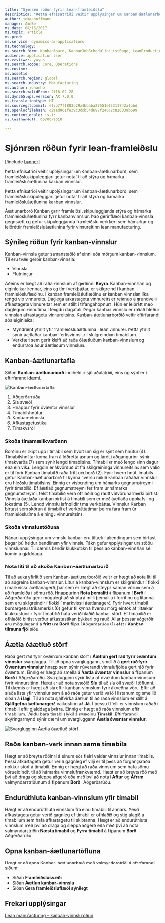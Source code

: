 ```yaml
---
title: "Sjónræn röðun fyrir lean-framleiðslu"
description: "Þetta efnisatriði veitir upplýsingar um Kanban-áætlunarborð, sem framleiðsluskipuleggjari getur nota' til að stýra og hámarka framleiðsluáætlunina kanban vinnslur."
author: johanhoffmann
manager: AnnBe
ms.date: 06/16/2017
ms.topic: article
ms.prod: 
ms.service: dynamics-ax-applications
ms.technology: 
ms.search.form: KanbanBoard, KanbanJobSchedulingListPage, LeanProductionFlowVisualization
audience: Application User
ms.reviewer: yuyus
ms.search.scope: Core, Operations
ms.custom: 
ms.assetid: 
ms.search.region: global
ms.search.industry: Manufacturing
ms.author: johanho
ms.search.validFrom: 2016-02-28
ms.dyn365.ops.version: AX 7.0.0
ms.translationtype: HT
ms.sourcegitcommit: efcb77ff883b29a4bbaba27551e02311742afbbd
ms.openlocfilehash: d2ead061fe39c3dcb54d697f246c2c826339b699
ms.contentlocale: is-is
ms.lasthandoff: 05/08/2018

---
```


# <a name="visual-scheduling-for-lean-manufacturing"></a>Sjónræn röðun fyrir lean-framleiðslu

[!include [banner](../includes/banner.md)]

Þetta efnisatriði veitir upplýsingar um Kanban-áætlunarborð, sem framleiðsluskipuleggjari getur nota' til að stýra og hámarka framleiðsluáætlunina kanban vinnslur.

Þetta efnisatriði veitir upplýsingar um Kanban-áætlunarborð, sem framleiðsluskipuleggjari getur nota' til að stýra og hámarka framleiðsluáætlunina kanban vinnslur.

Áætlunarborð Kanban gerir framleiðsluskipuleggjanda stýra og hámarka framleiðsluáætlunina fyrir kanbanvinnslur. Það gerir flæði kanban-vinnsla gegnsætt og gefur skipuleggjanda framleiðslu verkfæri sem hámarkar og leiðréttir framleiðsluáætlunina fyrir vinnureitinn lean manufacturing.

## <a name="visual-scheduling-of-kanban-jobs"></a>Sýnileg röðun fyrir kanban-vinnslur
Kanban-vinnsla getur samanstaðið af einni eða mörgum kanban-vinnslum. Til eru tvær gerðir kanban-vinnsla:

-   Vinnsla
-   Flutningur

Aðeins er hægt að raða vinnslum af gerðinni **Keyra**. Kanban-vinnslan og eiginleikar hennar, eins og tími verkþáttar, er skilgreind í kanban framleiðsluflæðinu. Í kanban framleiðsluflæðinu er kanban vinnslan líka tengd við vinnureits. Daglega afkastageta vinnureits er reiknuð á grundvelli afkastagetu vinnureitar sem er stillt í tilfangahópnum. Hún er leiðrétt með daglegum vinnutíma í tengdu dagatali. Þegar kanban vinnslu er raðað hleður vinnslan afkastagetu vinnureitsins. Kanban-áætlunarborðið veitir eftirfarandi aðaleiginleika:

-   Myndrænt yfirlit yfir framleiðsluáætlunina í lean vinnurei. Þetta yfirlit sýnir áætlaðar kanban-ferlisvinnslur í skilgreindum tímabilum.
-   Verkfæri sem gerir kleift að raða óáætluðum kanban-vinnslum og endurraða áður áætluðum vinnslum.

## <a name="kanban-schedule-board"></a>Kanban-áætlunartafla
Síðan **Kanban-áætlunarborð** inniheldur sjö aðalatriði, eins og sýnt er í eftirfarandi dæmi. 

![Kanban-áætlunartafla](./media/kanban-schedule-board-1024x554.png)
1.  Aðgerðarrúða
2.  Sía svæði
3.  Hnappur fyrir óvæntar vinnslur
4.  Tímabilshnútur
5.  Kanban-vinnsla
6.  Afkastagetustika
7.  Tímakvarði

### <a name="view-the-time-scale"></a>Skoða tímamælikvarðann

Borðinu er skipt upp í tímabil sem hvort um sig er sýnt sem hnútur (4). Tímabilshnútar koma fram á lóðrétta ásnum og lárétti aðgangurinn sýnir tímakvarða (7) sem sýnir lengd tímabilsins. Tímabil er með lengd einn dagur eða ein vika. Lengdin er ákvörðuð út frá skilgreiningu vinnureitsins sem valið er til fyrir Kanban tímabilið raða frítt um borð (2). Fyrir hvern hnút tímabils gefur Kanban-áætlunarborð til kynna hversu mikið kanban raðaðar vinnslur eru hleðslu tímabilsins. Einnig er vísbending um hámarks gegnumstreymi fyrir tímabilið. Ef áætlað gegnumstreymi fer fram úr hámarks gegnumstreymi, telst tímabilið vera ofhlaðið og rautt viðvörunarmerki birtist. Vinnsla áætlaða kanban birtist á tímabili sem er með áætlaða upphafs- og lokatíma (5). Lengd vinnslu jafngildir tíma verkþáttar. Vinnslur Kanban birtast sem skörun á tímabili ef verkþáttatímar þeirra fara fram úr framleiðslutíma á einingu vinnureitsins.

### <a name="view-job-status"></a>Skoða vinnslustöðuna

Nánari upplýsingar um vinnslu kanban eru tiltæk í ábendingum sem birtast þegar þú heldur bendlinum yfir vinnslu. Tákn gefur upplýsingar um stöðu vinnslunnar. Til dæmis bendir klukkutákn til þess að kanban-vinnslan sé komin á gjalddaga.

### <a name="use-colors-to-view-the-kanban-schedule-board"></a>Nota liti til að skoða Kanban-áætlunarborð

Til að auka yfirlitið sem Kanban-áætlunarborðið veitir er hægt að nota liti til að aðgreina kanban-vinnslur. Litur á kanban-vinnslum er skilgreindur í flokki í markvissri áætlanagerð, þar sem er hægt að steypa saman vörum sem á að framleiða í sömu röð. Hnappurinn **Nota þemaliti** á flipanum í **Borð** í Aðgerðarúðu gerir mögulegt að skipta á milli þemalita í forritinu og litanna sem eru skilgreindir í flokki í markvissri áætlanagerð. Fyrir hvert tímabil burðargetu strikamerkis (6) gefur til kynna hversu mörg eintök af tiltækar klukkustundir fyrir tímabilið hafa verið hlaðið kanban störf. Ef tímabilið er ofhlaðið birtist verður afkastastikan þykkari og rauð. Allar þessar aðgerðir eru mögulegar á á **frítt um Borð** flipa í Aðgerðarúðu (1) efst í **Kanban tilrauna fjöl** síðu.

## <a name="plan-unplanned-jobs"></a>Áætla óáætluð störf
Raða gert ráð fyrir óvæntum kanban störf í **Áætlun gert ráð fyrir óvæntum vinnslur** svarglugga. Til að opna svargluggann, smellið á **gert ráð fyrir Óvæntum vinnslur** hnapp sem sýnir núverandi vinnslufjölda gert ráð fyrir óvæntum. Einnig er hægt að smella á **Áætla óvæntar vinnslur** á flipanum **Borð** í Aðgerðarúðu. Svarglugginn sýnir lista af óvæntum kanban-vinnsum fyrir vinnureitinn. Hægt er að nota svæðið **Síu** til að sía öll svæði í töflunni. Til dæmis er hægt að sía eftir kanban-vinnslum fyrir ákveðna vöru. Eftir að síaða lista yfir vinnslur sem á að raða getur verið valið í listanum og smellið síðan á **í lagi**. Til að nota sjálfvirka áætlun til að raða vinnslum er stillt á **Sjálfgefna áætlunargerð** valkostinn að **Já**. Í þessu tilfelli er vinnslum raðað í tímabili eftir gjalddaga þeirra. Einnig er hægt að raða vinnslum eftir tímabilum. Veldu bara tímabilslykil á svæðinu **Tímabil**. Eftirfarandi skýringarmynd sýnir dæmi um svargluggann **Áætla óvæntar vinnslur**. 

![Svarglugginn Áætla óáætluð störf](./media/plan-unplanned-jobs-1024x564.png)

## <a name="sequence-kanban-jobs-within-the-same-period"></a>Raða kanban-verk innan sama tímabils
Hægt er að breyta röðinni á einum eða fleiri valdar vinnslur innan tímabils. Þessi afkastageta getur verið gagnleg ef vilji er til þess að forgangsraða nokkur störf á tímabili. Einnig er hægt að raða vinnslum sem hafa sömu vörueigindir, til að hámarka vinnsluframkvæmd. Hægt er að breyta röð með því að draga og sleppa aðgerð eða með því að nota í **Aftur** og **Áfram** valmyndaratriðunum á flipanum **Borð** í Aðgerðarúðu.

## <a name="reassign-kanban-jobs-across-periods"></a>Endurúthluta kanban-vinnslum yfir tímabil
Hægt er að endurúthluta vinnslum frá einu tímabili til annars. Þessi afkastageta getur verið gagnleg ef tímabil er ofhlaðið og stig álagið á tímabilum sem hafa afkastagetu til skiptanna. Hægt er að endurúthluta vinnslum með því að draga og sleppa aðgerð eða með því að nota valmyndaratriðin **Næsta tímabil** og **Fyrra tímabil** á flipanum **Borð** í Aðgerðarúðu.

## <a name="open-the-kanban-schedule-board"></a>Opna kanban-áætlunartöfluna
Hægt er að opna Kanban-áætlunarborð með valmyndaratriði á eftirfarandi síðum:

-   Síðan **Framleiðslusvæði**
-   Síðan **Áætlun kanban-vinnslu**
-   Síðan **Gera framleiðsluflæði sýnilegt**


<a name="additional-resources"></a>Frekari upplýsingar
--------

[Lean manufacturing – kanban-vinnsluröðun](lean-manufacturing-kanban-job-scheduling.md)


